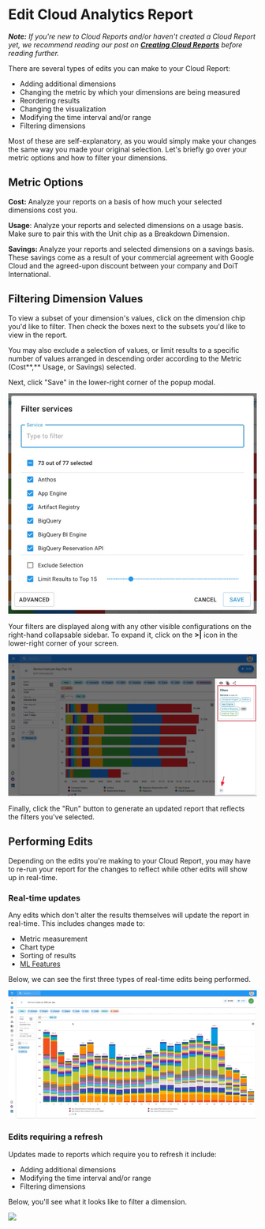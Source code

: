 # Edit Cloud Analytics Report

_**Note:** If you're new to Cloud Reports and/or haven't created a Cloud Report yet, we recommend reading our post on_ [_**Creating Cloud Reports**_](create-cloud-report.md) _before reading further._

There are several types of edits you can make to your Cloud Report:

* Adding additional dimensions
* Changing the metric by which your dimensions are being measured
* Reordering results
* Changing the visualization
* Modifying the time interval and/or range
* Filtering dimensions

Most of these are self-explanatory, as you would simply make your changes the same way you made your original selection. Let's briefly go over your metric options and how to filter your dimensions.

## **Metric Options**

**Cost:** Analyze your reports on a basis of how much your selected dimensions cost you.

**Usage**: Analyze your reports and selected dimensions on a usage basis. Make sure to pair this with the Unit chip as a Breakdown Dimension.

**Savings:** Analyze your reports and selected dimensions on a savings basis. These savings come as a result of your commercial agreement with Google Cloud and the agreed-upon discount between your company and DoiT International.

## **Filtering Dimension Values**

To view a subset of your dimension's values, click on the dimension chip you'd like to filter. Then check the boxes next to the subsets you'd like to view in the report.

You may also exclude a selection of values, or limit results to a specific number of values arranged in descending order according to the Metric \(Cost**,** Usage, or Savings\) selected.

Next, click "Save" in the lower-right corner of the popup modal.

![](../.gitbook/assets/cloudreports_filters.jpg)

Your filters are displayed along with any other visible configurations on the right-hand collapsable sidebar. To expand it, click on the **&gt;\|** icon in the lower-right corner of your screen.

![](../.gitbook/assets/cloudreports_filtervisibleconfig.jpg)

Finally, click the "Run" button to generate an updated report that reflects the filters you've selected.

## **Performing Edits**

Depending on the edits you're making to your Cloud Report, you may have to re-run your report for the changes to reflect while other edits will show up in real-time.

### **Real-time updates**

Any edits which don't alter the results themselves will update the report in real-time. This includes changes made to:

* Metric measurement
* Chart type
* Sorting of results
* [ML Features](trend-analysis.md)

Below, we can see the first three types of real-time edits being performed. 

![](../.gitbook/assets/cleanshot-2020-06-30-at-12.49.48.gif)

### **Edits requiring a refresh**

Updates made to reports which require you to refresh it include:

* Adding additional dimensions
* Modifying the time interval and/or range
* Filtering dimensions

Below, you'll see what it looks like to filter a dimension.

![](../.gitbook/assets/cleanshot-2020-06-30-at-13.19.17.gif)

